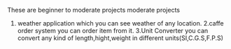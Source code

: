 These are beginner to moderate projects 
moderate projects 
1. weather application which you can see weather of any location.
2.caffe order system you can order item from it.
3.Unit Converter you can convert any kind of length,hight,weight in different units(SI,C.G.S,F.P.S)
